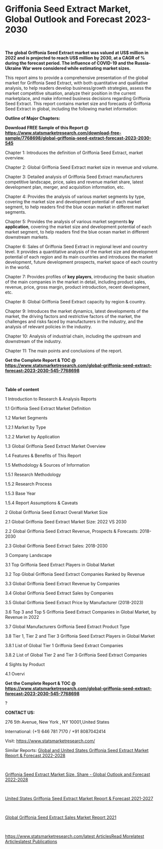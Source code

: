 <h1>Griffonia Seed Extract Market, Global Outlook and Forecast 2023-2030</h1><br/><p><strong>The global Griffonia Seed Extract market was valued at US$ million in 2022 and is projected to reach US$ million by 2030, at a <strong>CAGR</strong> of % during the forecast period. The influence of COVID-19 and the Russia-Ukraine War were considered while estimating market sizes.</strong></p>
 
 
 
 <p>This report aims to provide a comprehensive presentation of the global market for Griffonia Seed Extract, with both quantitative and qualitative analysis, to help readers develop business/growth strategies, assess the market competitive situation, analyze their position in the current marketplace, and make informed business decisions regarding Griffonia Seed Extract. This report contains market size and forecasts of Griffonia Seed Extract in global, including the following market information:</p>
 
 
 
 <p><strong>Outline of Major Chapters:</strong></p>
 
 
 
 <p><strong>Download FREE Sample of this Report @ <a href="https://www.statsmarketresearch.com/download-free-sample/7768698/global-griffonia-seed-extract-forecast-2023-2030-545">https://www.statsmarketresearch.com/download-free-sample/7768698/global-griffonia-seed-extract-forecast-2023-2030-545</a></strong></p>
 
 
 
 <p>Chapter 1: Introduces the definition of Griffonia Seed Extract, market overview.</p>
 
 
 
 <p>Chapter 2: Global Griffonia Seed Extract market size in revenue and volume.</p>
 
 
 
 <p>Chapter 3: Detailed analysis of Griffonia Seed Extract manufacturers competitive landscape, price, sales and revenue market share, latest development plan, merger, and acquisition information, etc.</p>
 
 
 
 <p>Chapter 4: Provides the analysis of various market segments by type, covering the market size and development potential of each market segment, to help readers find the blue ocean market in different market segments.</p>
 
 
 
 <p>Chapter 5: Provides the analysis of various market segments <strong>by application</strong>, covering the market size and development potential of each market segment, to help readers find the blue ocean market in different downstream markets.</p>
 
 
 
 <p>Chapter 6: Sales of Griffonia Seed Extract in regional level and country level. It provides a quantitative analysis of the market size and development potential of each region and its main countries and introduces the market development, future development prospects, market space of each country in the world.</p>
 
 
 
 <p>Chapter 7: Provides profiles of <strong>key players</strong>, introducing the basic situation of the main companies in the market in detail, including product sales, revenue, price, gross margin, product introduction, recent development, etc.</p>
 
 
 
 <p>Chapter 8: Global Griffonia Seed Extract capacity by region & country.</p>
 
 
 
 <p>Chapter 9: Introduces the market dynamics, latest developments of the market, the driving factors and restrictive factors of the market, the challenges and risks faced by manufacturers in the industry, and the analysis of relevant policies in the industry.</p>
 
 
 
 <p>Chapter 10: Analysis of industrial chain, including the upstream and downstream of the industry.</p>
 
 
 
 <p>Chapter 11: The main points and conclusions of the report.</p>
 
 
 
 <div><b>Get the Complete Report & TOC @ <a href="https://www.statsmarketresearch.com/global-griffonia-seed-extract-forecast-2023-2030-545-7768698">https://www.statsmarketresearch.com/global-griffonia-seed-extract-forecast-2023-2030-545-7768698</a></b></div>
 
 
 
 <p><br />
 
 <b>Table of content</b></p>
 
 
 
 <p>1 Introduction to Research & Analysis Reports<br />
 
 1.1 Griffonia Seed Extract Market Definition<br />
 
 1.2 Market Segments<br />
 
 1.2.1 Market by Type<br />
 
 1.2.2 Market by Application<br />
 
 1.3 Global Griffonia Seed Extract Market Overview<br />
 
 1.4 Features & Benefits of This Report<br />
 
 1.5 Methodology & Sources of Information<br />
 
 1.5.1 Research Methodology<br />
 
 1.5.2 Research Process<br />
 
 1.5.3 Base Year<br />
 
 1.5.4 Report Assumptions & Caveats<br />
 
 2 Global Griffonia Seed Extract Overall Market Size<br />
 
 2.1 Global Griffonia Seed Extract Market Size: 2022 VS 2030<br />
 
 2.2 Global Griffonia Seed Extract Revenue, Prospects & Forecasts: 2018-2030<br />
 
 2.3 Global Griffonia Seed Extract Sales: 2018-2030<br />
 
 3 Company Landscape<br />
 
 3.1 Top Griffonia Seed Extract Players in Global Market<br />
 
 3.2 Top Global Griffonia Seed Extract Companies Ranked by Revenue<br />
 
 3.3 Global Griffonia Seed Extract Revenue by Companies<br />
 
 3.4 Global Griffonia Seed Extract Sales by Companies<br />
 
 3.5 Global Griffonia Seed Extract Price by Manufacturer (2018-2023)<br />
 
 3.6 Top 3 and Top 5 Griffonia Seed Extract Companies in Global Market, by Revenue in 2022<br />
 
 3.7 Global Manufacturers Griffonia Seed Extract Product Type<br />
 
 3.8 Tier 1, Tier 2 and Tier 3 Griffonia Seed Extract Players in Global Market<br />
 
 3.8.1 List of Global Tier 1 Griffonia Seed Extract Companies<br />
 
 3.8.2 List of Global Tier 2 and Tier 3 Griffonia Seed Extract Companies<br />
 
 4 Sights by Product<br />
 
 4.1 Overvi</p>
 
 
 
 <div><b>Get the Complete Report & TOC @ <a href="https://www.statsmarketresearch.com/global-griffonia-seed-extract-forecast-2023-2030-545-7768698">https://www.statsmarketresearch.com/global-griffonia-seed-extract-forecast-2023-2030-545-7768698</a></b></div>
 
 
 
 <p>? </p>
 
 
 
 <p><b>CONTACT US:</b><br />
 
 276 5th Avenue, New York , NY 10001,United States<br />
 
 International: (+1) 646 781 7170 / +91 8087042414<br />
 
 Visit: <a href="https://www.statsmarketresearch.com/">https://www.statsmarketresearch.com/</a><br />
 
 Similar Reports: <a href="https://www.statsmarketresearch.com/global-griffonia-seed-extract-forecast-2023-2030-545-7768698">Global and United States Griffonia Seed Extract Market Report & Forecast 2022-2028</a><br />
 
 <br />
 
 <a href="https://www.statsmarketresearch.com/global-griffonia-seed-extract-forecast-2023-2030-545-7768698">Griffonia Seed Extract Market Size, Share - Global Outlook and Forecast 2022-2028</a><br />
 
 <br />
 
 <a href="https://www.statsmarketresearch.com/global-griffonia-seed-extract-forecast-2023-2030-545-7768698">United States Griffonia Seed Extract Market Report & Forecast 2021-2027</a><br />
 
 <br />
 
 <a href="https://www.statsmarketresearch.com/global-griffonia-seed-extract-forecast-2023-2030-545-7768698">Global Griffonia Seed Extract Sales Market Report 2021</a><br />
 
 <br />
 
 <a href="https://gyeongbokgung.com">https://www.statsmarketresearch.com/</a><a href="https://hallyeomaritime.com">latest Articles</a><a href="https://jingwansa.com">Read More</a><a href="https://nguoiviet.jp/">latest Articles</a><a href="https://www.intelmarketresearch.com/">latest Publications</a></p>